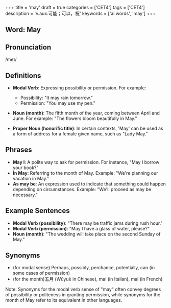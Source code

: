 +++
title = 'may'
draft = true
categories = ['CET4']
tags = ['CET4']
description = 'v.aux.可能；可以，祝'
keywords = ['ai words', 'may']
+++

## Word: May

## Pronunciation
/meɪ/

## Definitions
- **Modal Verb**: Expressing possibility or permission. For example:
  - Possibility: "It may rain tomorrow."
  - Permission: "You may use my pen."

- **Noun (month)**: The fifth month of the year, coming between April and June. For example: "The flowers bloom beautifully in May."

- **Proper Noun (honorific title)**: In certain contexts, 'May' can be used as a form of address for a female given name, such as "Lady May."

## Phrases
- **May I**: A polite way to ask for permission. For instance, "May I borrow your book?"
- **In May**: Referring to the month of May. Example: "We're planning our vacation in May."
- **As may be**: An expression used to indicate that something could happen depending on circumstances. Example: "We'll proceed as may be necessary."

## Example Sentences
- **Modal Verb (possibility)**: "There may be traffic jams during rush hour."
- **Modal Verb (permission)**: "May I have a glass of water, please?"
- **Noun (month)**: "The wedding will take place on the second Sunday of May."

## Synonyms
- (for modal sense) Perhaps, possibly, perchance, potentially, can (in some cases of permission)
- (for the month)五月 (Wǔyuè in Chinese), mai (in Italian), mai (in French)

Note: Synonyms for the modal verb sense of "may" often convey degrees of possibility or politeness in granting permission, while synonyms for the month of May refer to its equivalent in other languages.
